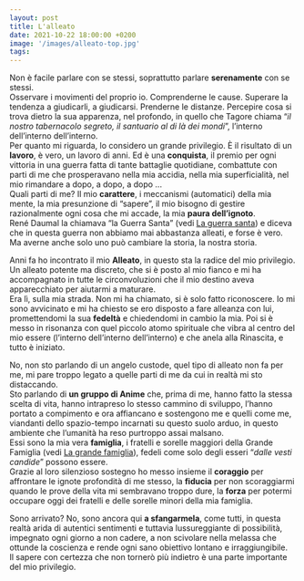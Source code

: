 ```yaml
---
layout: post
title: L'alleato
date: 2021-10-22 18:00:00 +0200
image: '/images/alleato-top.jpg'
tags:
---
```


Non è facile parlare con se stessi, soprattutto parlare **serenamente** con se stessi. <br/>
Osservare i movimenti del proprio io. Comprenderne le cause. Superare la tendenza a giudicarli, a giudicarsi. Prenderne le distanze. Percepire cosa si trova dietro la sua apparenza, nel profondo, in quello che Tagore chiama “*il nostro tabernacolo segreto, il santuario al di là dei mondi*”, l’interno dell’interno dell’interno. <br/>
Per quanto mi riguarda, lo considero un grande privilegio. È il risultato di un **lavoro**, è vero, un lavoro di anni. Ed è una **conquista**, il premio per ogni vittoria in una guerra fatta di tante battaglie quotidiane, combattute con parti di me che prosperavano nella mia accidia, nella mia superficialità, nel mio rimandare a dopo, a dopo, a dopo ... <br/>
Quali parti di me? Il mio **carattere**, i meccanismi (automatici) della mia mente, la mia presunzione di “sapere”, il mio bisogno di gestire razionalmente ogni cosa che mi accade, la mia **paura dell’ignoto**. <br/>
René Daumal la chiamava “la Guerra Santa” (vedi [La guerra santa](https://www.esotericoquotidiano.it/2020/11/05/la-guerra-santa/)) e diceva che in questa guerra non abbiamo mai abbastanza alleati, e forse è vero. Ma averne anche solo uno può cambiare la storia, la nostra storia.

Anni fa ho incontrato il mio **Alleato**, in questo sta la radice del mio privilegio. Un alleato potente ma discreto, che si è posto al mio fianco e mi ha accompagnato in tutte le circonvoluzioni che il mio destino aveva apparecchiato per aiutarmi a maturare. <br/>
Era lì, sulla mia strada. Non mi ha chiamato, si è solo fatto riconoscere. Io mi sono avvicinato e mi ha chiesto se ero disposto a fare alleanza con lui, promettendomi la sua **fedeltà** e chiedendomi in cambio la mia. Poi si è messo in risonanza con quel piccolo atomo spirituale che vibra al centro del mio essere (l’interno dell’interno dell’interno) e che anela alla Rinascita, e tutto è iniziato.

No, non sto parlando di un angelo custode, quel tipo di alleato non fa per me, mi pare troppo legato a quelle parti di me da cui in realtà mi sto distaccando. <br/>
Sto parlando di **un gruppo di Anime** che, prima di me, hanno fatto la stessa scelta di vita, hanno intrapreso lo stesso cammino di sviluppo, l’hanno portato a compimento e ora affiancano e sostengono me e quelli come me, viandanti dello spazio-tempo incarnati su questo suolo arduo, in questo ambiente che l’umanità ha reso purtroppo assai malsano. <br/>
Essi sono la mia vera **famiglia**, i fratelli e sorelle maggiori della Grande Famiglia (vedi [La grande famiglia](https://www.esotericoquotidiano.it/2020/08/16/la-grande-famiglia/)), fedeli come solo degli esseri “*dalle vesti candide*” possono essere. <br/>
Grazie al loro silenzioso sostegno ho messo insieme il **coraggio** per affrontare le ignote profondità di me stesso, la **fiducia** per non scoraggiarmi quando le prove della vita mi sembravano troppo dure, la **forza** per potermi occupare oggi dei fratelli e delle sorelle minori della mia famiglia.

Sono arrivato? No, sono ancora qui **a sfangarmela**, come tutti, in questa realtà arida di autentici sentimenti e tuttavia lussureggiante di possibilità, impegnato ogni giorno a non cadere, a non scivolare nella melassa che ottunde la coscienza e rende ogni sano obiettivo lontano e irraggiungibile. <br/>
Il sapere con certezza che non tornerò più indietro è una parte importante del mio privilegio. 







